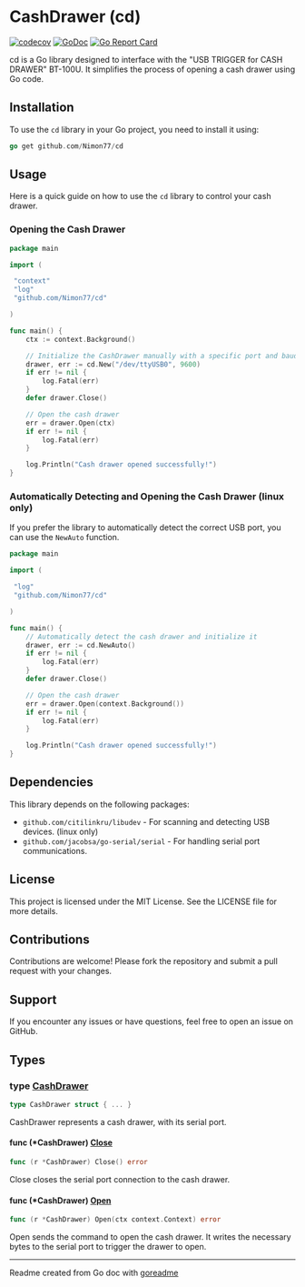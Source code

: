 <!-- File generated by github.com/posener/goreadme DO NOT EDIT. -->

# CashDrawer (cd)

[![codecov](https://codecov.io/gh/Nimon77/cd/branch/master/graph/badge.svg)](https://codecov.io/gh/Nimon77/cd)
[![GoDoc](https://pkg.go.dev/badge/pkgsite/pkg.svg)](https://pkg.go.dev/github.com/Nimon77/cd)
[![Go Report Card](https://goreportcard.com/badge/github.com/Nimon77/cd)](https://goreportcard.com/report/github.com/Nimon77/cd)

cd is a Go library designed to interface with the "USB TRIGGER for CASH DRAWER" BT-100U. It simplifies the process of opening a cash drawer using Go code.

## Installation

To use the `cd` library in your Go project, you need to install it using:

```go
go get github.com/Nimon77/cd
```

## Usage

Here is a quick guide on how to use the `cd` library to control your cash drawer.

### Opening the Cash Drawer

```go
package main

import (

 "context"
 "log"
 "github.com/Nimon77/cd"

)

func main() {
    ctx := context.Background()

    // Initialize the CashDrawer manually with a specific port and baud rate
    drawer, err := cd.New("/dev/ttyUSB0", 9600)
    if err != nil {
        log.Fatal(err)
    }
    defer drawer.Close()

    // Open the cash drawer
    err = drawer.Open(ctx)
    if err != nil {
        log.Fatal(err)
    }

    log.Println("Cash drawer opened successfully!")
}
```

### Automatically Detecting and Opening the Cash Drawer (linux only)

If you prefer the library to automatically detect the correct USB port, you can use the `NewAuto` function.

```go
package main

import (

 "log"
 "github.com/Nimon77/cd"

)

func main() {
    // Automatically detect the cash drawer and initialize it
    drawer, err := cd.NewAuto()
    if err != nil {
        log.Fatal(err)
    }
    defer drawer.Close()

    // Open the cash drawer
    err = drawer.Open(context.Background())
    if err != nil {
        log.Fatal(err)
    }

    log.Println("Cash drawer opened successfully!")
}
```

## Dependencies

This library depends on the following packages:

- `github.com/citilinkru/libudev` - For scanning and detecting USB devices. (linux only)
- `github.com/jacobsa/go-serial/serial` - For handling serial port communications.

## License

This project is licensed under the MIT License. See the LICENSE file for more details.

## Contributions

Contributions are welcome! Please fork the repository and submit a pull request with your changes.

## Support

If you encounter any issues or have questions, feel free to open an issue on GitHub.

## Types

### type [CashDrawer](/cd.go#L102)

```go
type CashDrawer struct { ... }
```

CashDrawer represents a cash drawer, with its serial port.

#### func (*CashDrawer) [Close](/cd.go#L136)

```go
func (r *CashDrawer) Close() error
```

Close closes the serial port connection to the cash drawer.

#### func (*CashDrawer) [Open](/cd.go#L109)

```go
func (r *CashDrawer) Open(ctx context.Context) error
```

Open sends the command to open the cash drawer. It writes the necessary bytes to the serial port to trigger the drawer to open.

---
Readme created from Go doc with [goreadme](https://github.com/posener/goreadme)

